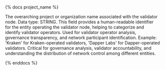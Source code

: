 {% docs project_name %}

The overarching project or organization name associated with the validator node. Data type: STRING. This field provides a human-readable identifier for the entity operating the validator node, helping to categorize and identify validator operators. Used for validator operator analysis, governance transparency, and network participant identification. Example: 'Kraken' for Kraken-operated validators, 'Dapper Labs' for Dapper-operated validators. Critical for governance analysis, validator accountability, and understanding the distribution of network control among different entities.

{% enddocs %}